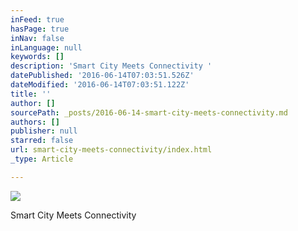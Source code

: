 ```yaml
---
inFeed: true
hasPage: true
inNav: false
inLanguage: null
keywords: []
description: 'Smart City Meets Connectivity '
datePublished: '2016-06-14T07:03:51.526Z'
dateModified: '2016-06-14T07:03:51.122Z'
title: ''
author: []
sourcePath: _posts/2016-06-14-smart-city-meets-connectivity.md
authors: []
publisher: null
starred: false
url: smart-city-meets-connectivity/index.html
_type: Article

---
```

![](https://the-grid-user-content.s3-us-west-2.amazonaws.com/dbcf2837-4f57-47f6-a83a-bf32dcb8ec49.jpg)

Smart City Meets Connectivity